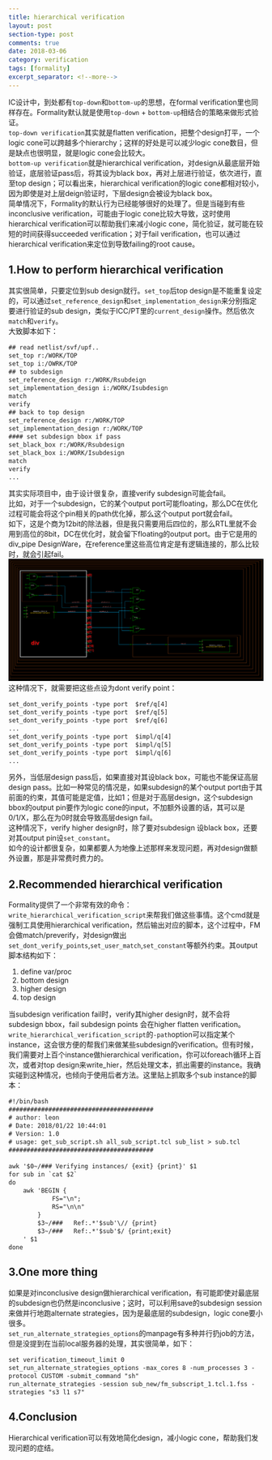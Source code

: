 ```yaml
---
title: hierarchical verification
layout: post
section-type: post
comments: true
date: 2018-03-06
category: verification
tags: [formality]
excerpt_separator: <!--more-->
---
```

IC设计中，到处都有`top-down`和`bottom-up`的思想，在formal verification里也同样存在。Formality默认就是使用`top-down` + `bottom-up`相结合的策略来做形式验证。<!--more-->    
`top-down verification`其实就是flatten verification，把整个design打平，一个logic cone可以跨越多个hierarchy；这样的好处是可以减少logic cone数目，但是缺点也很明显，就是logic cone会比较大。   
`bottom-up verification`就是hierarchical verification，对design从最底层开始验证，底层验证pass后，将其设为black box，再对上层进行验证，依次进行，直至top design；可以看出来，hierarchical verification的logic cone都相对较小，因为即使是对上层deign验证时，下层design会被设为black box。   
简单情况下，Formality的默认行为已经能够很好的处理了。但是当碰到有些inconclusive verification，可能由于logic cone比较大导致，这时使用hierarchical verification可以帮助我们来减小logic cone，简化验证，就可能在较短的时间获得succeeded verification；对于fail verification，也可以通过hierarchical verification来定位到导致failing的root cause。  

## 1.How to perform hierarchical verification
其实很简单，只要定位到sub design就行。`set_top`后top design是不能重复设定的，可以通过`set_reference_design`和`set_implementation_design`来分别指定要进行验证的sub design，类似于ICC/PT里的`current_design`操作。然后依次`match`和`verify`。  
大致脚本如下：  
```
## read netlist/svf/upf..
set_top r:/WORK/TOP
set_top i:/OWRK/TOP
## to subdesign
set_reference_design r:/WORK/Rsubdeign
set_implementation_design i:/WORK/Isubdesign
match
verify
## back to top design
set_reference_design r:/WORK/TOP
set_implementation_design r:/WORK/TOP
#### set subdesign bbox if pass
set_black_box r:/WORK/Rsubdesign
set_black_box i:/WORK/Isubdesign
match
verify
...
```
   
其实实际项目中，由于设计很复杂，直接verify subdesign可能会fail。  
比如，对于一个subdesign，它的某个output port可能floating，那么DC在优化过程可能会将这个pin相关的path优化掉，那么这个output port就会fail。  
如下，这是个商为12bit的除法器，但是我只需要用后四位的，那么RTL里就不会用到高位的8bit，DC在优化时，就会留下floating的output port。由于它是用的div_pipe DesignWare，在reference里这些高位肯定是有逻辑连接的，那么比较时，就会引起fail。
![subdeign floating output](/img/2018-03-06_bbox_output_floating.png)
这种情况下，就需要把这些点设为dont verify point：
```
set_dont_verify_points -type port  $ref/q[4]
set_dont_verify_points -type port  $ref/q[5]
set_dont_verify_points -type port  $ref/q[6]
...
set_dont_verify_points -type port  $impl/q[4]
set_dont_verify_points -type port  $impl/q[5]
set_dont_verify_points -type port  $impl/q[6]
...
```
    
另外，当低层design pass后，如果直接对其设black box，可能也不能保证高层design pass。比如一种常见的情况是，如果subdesign的某个output port由于其前面的约束，其值可能是定值，比如1；但是对于高层design，这个subdesign bbox的output pin要作为logic cone的input，不加额外设置的话，其可以是0/1/X，那么在为0时就会导致高层design fail。  
这种情况下，verify higher design时，除了要对subdesign 设black box，还要对其output pin设`set_constant`。  
如今的设计都很复杂，如果都要人为地像上述那样来发现问题，再对design做额外设置，那是非常费时费力的。  

## 2.Recommended hierarchical verification
Formality提供了一个非常有效的命令：`write_hierarchical_verification_script`来帮我们做这些事情。这个cmd就是强制工具使用hierarchical verification，然后输出对应的脚本，这个过程中，FM会做match/preverify，对design做出`set_dont_verify_points`,`set_user_match`,`set_constant`等额外约束。其output脚本结构如下：
1. define var/proc
2. bottom design
3. higher design
4. top design

当subdesign verification fail时，verify其higher design时，就不会将subdesign bbox，fail subdesign points 会在higher flatten verification。   
`write_hierarchical_verification_script`的`-path`option可以指定某个instance，这会很方便的帮我们来做某些subdesign的verification。但有时候，我们需要对上百个instance做hierarchical verification，你可以foreach循环上百次，或者对top design来write_hier，然后处理文本，抓出需要的instance。我确实碰到这种情况，也倾向于使用后者方法。这里贴上抓取多个sub instance的脚本：
```
#!/bin/bash
########################################
# author: leon
# Date: 2018/01/22 10:44:01
# Version: 1.0
# usage: get_sub_script.sh all_sub_script.tcl sub_list > sub.tcl
########################################

awk '$0~/### Verifying instances/ {exit} {print}' $1
for sub in `cat $2`
do
	awk 'BEGIN {
			FS="\n";
			RS="\n\n"
		}
		$3~/###   Ref:.*'$sub'\// {print}
		$3~/###   Ref:.*'$sub'$/ {print;exit}
	' $1
done
```

   
## 3.One more thing
如果是对inconclusive design做hierarchical verification，有可能即使对最底层的subdesign也仍然是inconclusive；这时，可以利用save的subdesign session来做并行地跑alternate strategies，因为是最底层的subdesign，logic cone要小很多。  
`set_run_alternate_strategies_options`的manpage有多种并行扔job的方法，但是没提到在当前local服务器的处理，其实很简单，如下：
```
set verification_timeout_limit 0
set_run_alternate_strategies_options -max_cores 8 -num_processes 3 -protocol CUSTOM -submit_command "sh"
run_alternate_strategies -session sub_new/fm_subscript_1.tcl.1.fss -strategies "s3 l1 s7"
```

   
## 4.Conclusion
Hierarchical verification可以有效地简化design，减小logic cone，帮助我们发现问题的症结。

